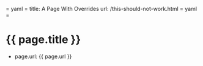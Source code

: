= yaml =
title: A Page With Overrides
url: /this-should-not-work.html
= yaml =

# {{ page.title }}

* page.url: <span class="url">{{ page.url }}</span>
